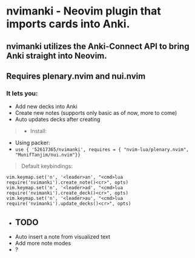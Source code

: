 # nvimanki - Neovim plugin that imports cards into Anki.
## nvimanki utilizes the Anki-Connect API to bring Anki straight into Neovim.
## Requires plenary.nvim and nui.nvim
### It lets you:
* Add new decks into Anki
* Create new notes (supports only basic as of now, more to come)
* Auto updates decks after creating

>- Install:
- Using packer:
- `use { '52617365/nvimanki', requires = { "nvim-lua/plenary.nvim", "MunifTanjim/nui.nvim"}}`


> Default keybindings:
```
vim.keymap.set('n', '<leader>an', "<cmd>lua require('nvimanki').create_note()<cr>", opts)
vim.keymap.set('n', '<leader>ad', "<cmd>lua require('nvimanki').create_deck()<cr>", opts)
vim.keymap.set('n', '<leader>au', "<cmd>lua require('nvimanki').update_decks()<cr>", opts)
```


- ## TODO
- Auto insert a note from visualized text
- Add more note modes
- ?
